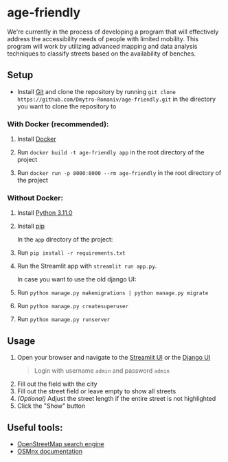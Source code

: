 # age-friendly

We're currently in the process of developing a program that will effectively address the accessibility needs of people with limited mobility. This program will work by utilizing advanced mapping and data analysis techniques to classify streets based on the availability of benches.

## Setup

- Install [Git](https://git-scm.com/downloads) and clone the repository by running `git clone https://github.com/Dmytro-Romaniv/age-friendly.git` in the directory you want to clone the repository to

### With Docker (recommended):

1. Install [Docker](https://www.docker.com/get-started)

2. Run `docker build -t age-friendly app` in the root directory of the project

3. Run `docker run -p 8000:8000 --rm age-friendly` in the root directory of the project

### Without Docker:

1. Install [Python 3.11.0](https://www.python.org/downloads/release/python-3110/)

2. Install [pip](https://pip.pypa.io/en/stable/installation/)

   In the `app` directory of the project:

3. Run `pip install -r requirements.txt`

4. Run the Streamlit app with `streamlit run app.py`.

   In case you want to use the old django UI:

4. Run `python manage.py makemigrations | python manage.py migrate`

5. Run `python manage.py createsuperuser`

6. Run `python manage.py runserver`

## Usage

1. Open your browser and navigate to the [Streamlit UI](http://localhost:8501/) or the [Django UI](http://localhost:8000/)
    > Login with username `admin` and password `admin`
2. Fill out the field with the city
3. Fill out the street field or leave empty to show all streets
4. _(Optional)_ Adjust the street length if the entire street is not highlighted
5. Click the "Show" button

## Useful tools:

- [OpenStreetMap search engine](https://nominatim.openstreetmap.org/ui/search.html?q=Grobla%2C+Pozna%C5%84)
- [OSMnx documentation](https://osmnx.readthedocs.io/en/stable/)
